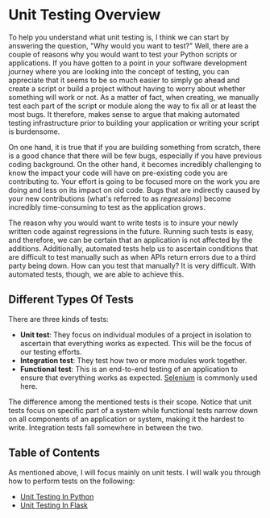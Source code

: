 # Unit Testing Overview

To help you understand what unit testing is, I think we can start by answering the question, "Why would you want to test?" Well, there are a couple of reasons why you would want to test your Python scripts or applications. If you have gotten to a point in your software development journey where you are looking into the concept of testing, you can appreciate that it seems to be so much easier to simply go ahead and create a script or build a project without having to worry about whether something will work or not. As a matter of fact, when creating, we manually test each part of the script or module along the way to fix all or at least the most bugs. It therefore, makes sense to argue that making automated testing infrastructure prior to building your application or writing your script is burdensome.

On one hand, it is true that if you are building something from scratch, there is a good chance that there will be few bugs, especially if you have previous coding background. On the other hand, it becomes incredibly challenging to know the impact your code will have on pre-existing code you are contributing to. Your effort is going to be focused more on the work you are doing and less on its impact on old code. Bugs that are indirectly caused by your new contributions (what's referred to as _regressions_) become incredibly time-consuming to test as the application grows. 

The reason why you would want to write tests is to insure your newly written code against regressions in the future. Running such tests is easy, and therefore, we can be certain that an application is not affected by the additions. Additionally, automated tests help us to ascertain conditions that are difficult to test manually such as when  APIs return errors due to a third party being down. How can you test that manually? It is very difficult. With automated tests, though, we are able to achieve this.

## Different Types Of Tests

There are three kinds of tests:

- **Unit test**: They focus on individual modules of a project in isolation to ascertain that everything works as expected. This will be the focus of our testing efforts.
- **Integration test**: They test how two or more modules work together.
- **Functional test**: This is an end-to-end testing of an application to ensure that everything works as expected. [Selenium](https://www.selenium.dev/) is commonly used here. 

The difference among the mentioned tests is their scope. Notice that unit tests focus on specific part of a system while functional tests narrow down on all components of an application or system, making it the hardest to write. Integration tests fall somewhere in between the two.

## Table of Contents

As mentioned above, I will focus mainly on unit tests. I will walk you through how to perform tests on the following:

- [Unit Testing In Python](/unit_testing/unit_testing_in_python.md)
- [Unit Testing In Flask](/unit_testing/unit_testing_in_flask.md)


